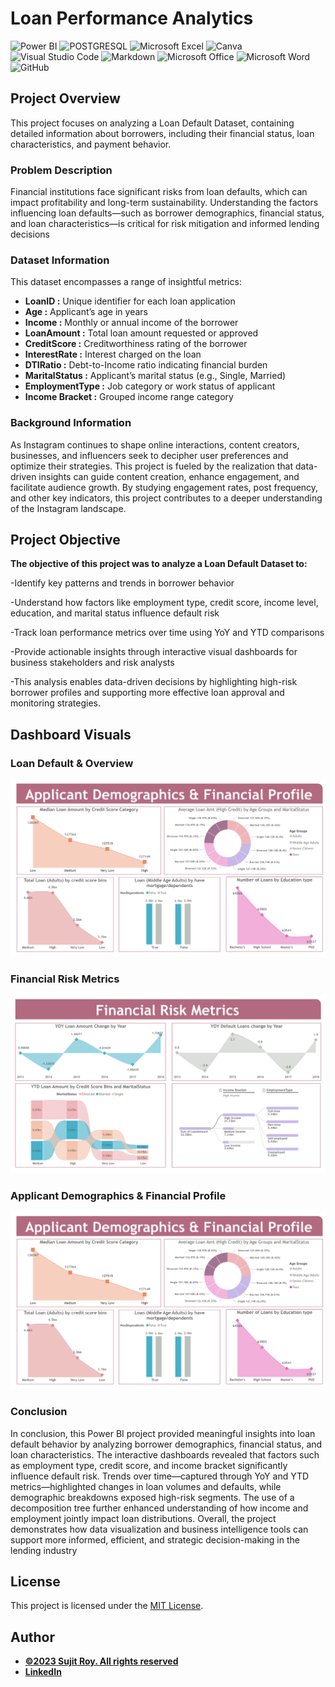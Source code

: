 # Loan Performance Analytics

![Power BI](https://img.shields.io/badge/power_bi-F2C811?style=for-the-badge&logo=powerbi&logoColor=black)
![POSTGRESQL](https://img.shields.io/badge/PostgreSQL-4169E1.svg?style=for-the-badge&logo=PostgreSQL&logoColor=white)
![Microsoft Excel](https://img.shields.io/badge/Microsoft_Excel-217346?style=for-the-badge&logo=microsoft-excel&logoColor=white)
![Canva](https://img.shields.io/badge/Canva-%2300C4CC.svg?style=for-the-badge&logo=Canva&logoColor=white)
![Visual Studio Code](https://img.shields.io/badge/Visual%20Studio%20Code-0078d7.svg?style=for-the-badge&logo=visual-studio-code&logoColor=white)
![Markdown](https://img.shields.io/badge/markdown-%23000000.svg?style=for-the-badge&logo=markdown&logoColor=white)
![Microsoft Office](https://img.shields.io/badge/Microsoft_Office-D83B01?style=for-the-badge&logo=microsoft-office&logoColor=white)
![Microsoft Word](https://img.shields.io/badge/Microsoft_Word-2B579A?style=for-the-badge&logo=microsoft-word&logoColor=white)
![GitHub](https://img.shields.io/badge/github-%23121011.svg?style=for-the-badge&logo=github&logoColor=white)

## Project Overview

This project focuses on analyzing a Loan Default Dataset, containing detailed information about borrowers, including their financial status, loan characteristics, and payment behavior.


### Problem Description

Financial institutions face significant risks from loan defaults, which can impact profitability and long-term sustainability. Understanding the factors influencing loan defaults—such as borrower demographics, financial status, and loan characteristics—is critical for risk mitigation and informed lending decisions

### Dataset Information

 This dataset encompasses a range of insightful metrics:

- **LoanID :**  Unique identifier for each loan application
- **Age :** Applicant’s age in years
- **Income :** Monthly or annual income of the borrower
- **LoanAmount :** Total loan amount requested or approved
- **CreditScore :** Creditworthiness rating of the borrower
- **InterestRate  :** Interest charged on the loan
- **DTIRatio :** Debt-to-Income ratio indicating financial burden
- **MaritalStatus :** Applicant’s marital status (e.g., Single, Married)
- **EmploymentType  :** Job category or work status of applicant
- **Income Bracket :** Grouped income range category

### Background Information

As Instagram continues to shape online interactions, content creators, businesses, and influencers seek to decipher user preferences and optimize their strategies. This project is fueled by the realization that data-driven insights can guide content creation, enhance engagement, and facilitate audience growth. By studying engagement rates, post frequency, and other key indicators, this project contributes to a deeper understanding of the Instagram landscape.

## Project Objective

**The objective of this project was to analyze a Loan Default Dataset to:**

-Identify key patterns and trends in borrower behavior

-Understand how factors like employment type, credit score, income level, education, and marital status influence default risk

-Track loan performance metrics over time using YoY and YTD comparisons

-Provide actionable insights through interactive visual dashboards for business stakeholders and risk analysts

-This analysis enables data-driven decisions by highlighting high-risk borrower profiles and supporting more effective loan approval and monitoring strategies.

## Dashboard Visuals

### Loan Default & Overview
![Loan Default & Overview](https://github.com/Sujitroy98/Loan-Default/blob/main/Dashboards/Applicant%20Demographics%20%26%20Financial%20Profile.png)

### Financial Risk Metrics
![Financial Risk Metrics](https://github.com/Sujitroy98/Loan-Default/blob/main/Dashboards/Financial%20Risk%20Metrics.png)

### Applicant Demographics & Financial Profile
![Applicant Demographics & Financial Profile](https://github.com/Sujitroy98/Loan-Default/blob/main/Dashboards/Applicant%20Demographics%20%26%20Financial%20Profile.png)


### Conclusion

In conclusion, this Power BI project provided meaningful insights into loan default behavior by analyzing borrower demographics, financial status, and loan characteristics. The interactive dashboards revealed that factors such as employment type, credit score, and income bracket significantly influence default risk. Trends over time—captured through YoY and YTD metrics—highlighted changes in loan volumes and defaults, while demographic breakdowns exposed high-risk segments. The use of a decomposition tree further enhanced understanding of how income and employment jointly impact loan distributions. Overall, the project demonstrates how data visualization and business intelligence tools can support more informed, efficient, and strategic decision-making in the lending industry

## License

This project is licensed under the [MIT License](LICENSE).
## Author
- <ins><b>©2023 Sujit Roy. All rights reserved</b></ins>
- <b>[LinkedIn](https://www.linkedin.com/in/sujit-roy-399014229/)</b>


